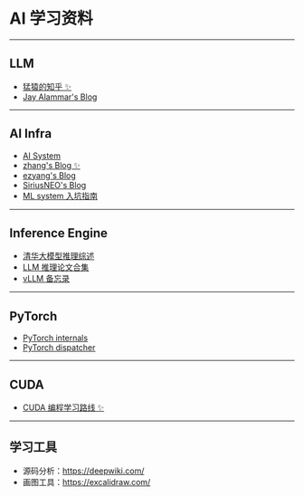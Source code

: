 # AI 学习资料

---

## LLM

- [<u>猛猿的知乎 ✨</u>](https://zhuanlan.zhihu.com/p/654910335)
- [<u>Jay Alammar's Blog</u>](https://jalammar.github.io/)

---

## AI Infra

- [<u>AI System</u>](https://chenzomi12.github.io/)
- [<u>zhang's Blog ✨</u>](https://www.armcvai.cn/categories.html)
- [<u>ezyang's Blog</u>](http://blog.ezyang.com/archives/)
- [<u>SiriusNEO's Blog</u>](https://me.tric.space/)
- [<u>ML system 入坑指南</u>](https://fazzie-key.cool/2023/02/21/MLsys/)

---

## Inference Engine

- [<u>清华大模型推理综述</u>](https://mp.weixin.qq.com/s/U9ESiWehnoKc9SnDz7DVKg)
- [<u>LLM 推理论文合集</u>](https://zhuanlan.zhihu.com/p/669777159)
- [<u>vLLM 备忘录</u>](https://zhuanlan.zhihu.com/p/730817485)

---

## PyTorch

- [<u>PyTorch internals</u>](http://blog.ezyang.com/2019/05/pytorch-internals/)
- [<u>PyTorch dispatcher</u>](http://blog.ezyang.com/2020/09/lets-talk-about-the-pytorch-dispatcher/)

---

## CUDA

- [<u>CUDA 编程学习路线 ✨</u>](./AI_Infra/Compute_Architecture/CUDA/README.md)

---

## 学习工具

- 源码分析：https://deepwiki.com/
- 画图工具：https://excalidraw.com/
